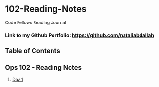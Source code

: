 # 102-Reading-Notes
Code Fellows Reading Journal

### Link to my Github Portfolio: https://github.com/nataliabdallah

## Table of Contents

## Ops 102 - Reading Notes
1. [Day 1](reading-notes/Class01.md)
